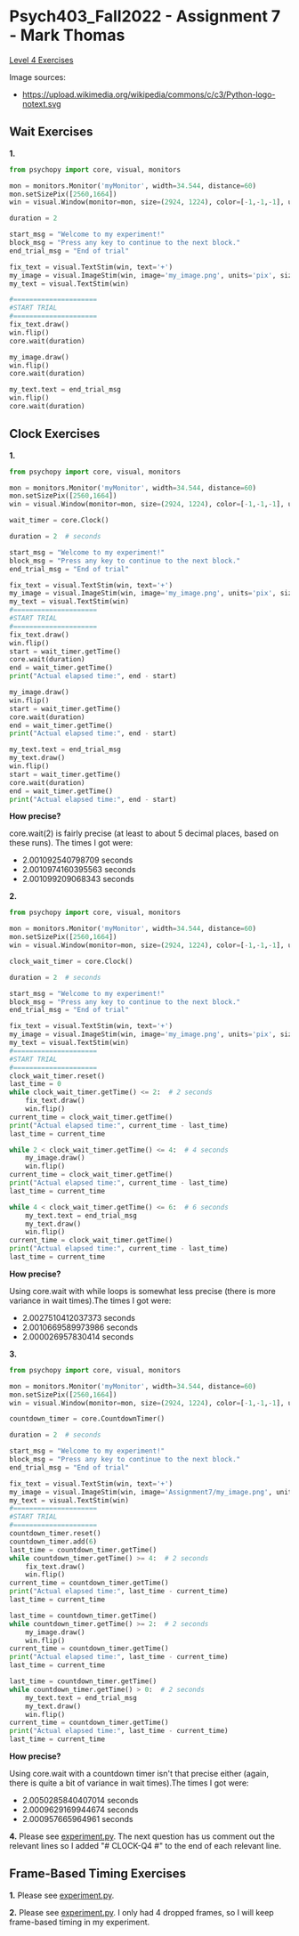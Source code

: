 # Psych403_Fall2022 - Assignment 7 - Mark Thomas

[Level 4 Exercises](https://kerblooee.github.io/pytutorial/level5_exercises.html)


Image sources:
- https://upload.wikimedia.org/wikipedia/commons/c/c3/Python-logo-notext.svg



## Wait Exercises
**1.**
```python
from psychopy import core, visual, monitors

mon = monitors.Monitor('myMonitor', width=34.544, distance=60)
mon.setSizePix([2560,1664])
win = visual.Window(monitor=mon, size=(2924, 1224), color=[-1,-1,-1], units='pix', fullscr=True, useRetina=True)

duration = 2

start_msg = "Welcome to my experiment!"
block_msg = "Press any key to continue to the next block."
end_trial_msg = "End of trial"

fix_text = visual.TextStim(win, text='+')
my_image = visual.ImageStim(win, image='my_image.png', units='pix', size=400)
my_text = visual.TextStim(win)

#=====================
#START TRIAL
#===================== 
fix_text.draw()
win.flip()
core.wait(duration)

my_image.draw()
win.flip()
core.wait(duration)

my_text.text = end_trial_msg
win.flip()
core.wait(duration)
```



## Clock Exercises
**1.**
```python
from psychopy import core, visual, monitors

mon = monitors.Monitor('myMonitor', width=34.544, distance=60)
mon.setSizePix([2560,1664])
win = visual.Window(monitor=mon, size=(2924, 1224), color=[-1,-1,-1], units='pix', fullscr=True, useRetina=True)

wait_timer = core.Clock()

duration = 2  # seconds

start_msg = "Welcome to my experiment!"
block_msg = "Press any key to continue to the next block."
end_trial_msg = "End of trial"

fix_text = visual.TextStim(win, text='+')
my_image = visual.ImageStim(win, image='my_image.png', units='pix', size=400)
my_text = visual.TextStim(win)
#=====================
#START TRIAL
#=====================
fix_text.draw()
win.flip()
start = wait_timer.getTime()
core.wait(duration)
end = wait_timer.getTime()
print("Actual elapsed time:", end - start)

my_image.draw()
win.flip()
start = wait_timer.getTime()
core.wait(duration)
end = wait_timer.getTime()
print("Actual elapsed time:", end - start)

my_text.text = end_trial_msg
my_text.draw()
win.flip()
start = wait_timer.getTime()
core.wait(duration)
end = wait_timer.getTime()
print("Actual elapsed time:", end - start)
```

**How precise?**  
  
core.wait(2) is fairly precise (at least to about 5 decimal places, based on these runs). The times I got were:  
- 2.001092540798709 seconds
- 2.0010974160395563 seconds
- 2.001099209068343 seconds


**2.**
```python
from psychopy import core, visual, monitors

mon = monitors.Monitor('myMonitor', width=34.544, distance=60)
mon.setSizePix([2560,1664])
win = visual.Window(monitor=mon, size=(2924, 1224), color=[-1,-1,-1], units='pix', fullscr=True, useRetina=True)

clock_wait_timer = core.Clock()

duration = 2  # seconds

start_msg = "Welcome to my experiment!"
block_msg = "Press any key to continue to the next block."
end_trial_msg = "End of trial"

fix_text = visual.TextStim(win, text='+')
my_image = visual.ImageStim(win, image='my_image.png', units='pix', size=400)
my_text = visual.TextStim(win)
#=====================
#START TRIAL
#=====================
clock_wait_timer.reset()
last_time = 0
while clock_wait_timer.getTime() <= 2:  # 2 seconds
    fix_text.draw()
    win.flip()
current_time = clock_wait_timer.getTime()
print("Actual elapsed time:", current_time - last_time)
last_time = current_time

while 2 < clock_wait_timer.getTime() <= 4:  # 4 seconds
    my_image.draw()
    win.flip()
current_time = clock_wait_timer.getTime()
print("Actual elapsed time:", current_time - last_time)
last_time = current_time

while 4 < clock_wait_timer.getTime() <= 6:  # 6 seconds
    my_text.text = end_trial_msg
    my_text.draw()
    win.flip()
current_time = clock_wait_timer.getTime()
print("Actual elapsed time:", current_time - last_time)
last_time = current_time
```

**How precise?**  
  
Using core.wait with while loops is somewhat less precise (there is more variance in wait times).The times I got were:  
- 2.0027510412037373 seconds
- 2.0010669589973986 seconds
- 2.000026957830414 seconds


**3.**
```python
from psychopy import core, visual, monitors

mon = monitors.Monitor('myMonitor', width=34.544, distance=60)
mon.setSizePix([2560,1664])
win = visual.Window(monitor=mon, size=(2924, 1224), color=[-1,-1,-1], units='pix', fullscr=True, useRetina=True)

countdown_timer = core.CountdownTimer()

duration = 2  # seconds

start_msg = "Welcome to my experiment!"
block_msg = "Press any key to continue to the next block."
end_trial_msg = "End of trial"

fix_text = visual.TextStim(win, text='+')
my_image = visual.ImageStim(win, image='Assignment7/my_image.png', units='pix', size=400)
my_text = visual.TextStim(win)
#=====================
#START TRIAL
#=====================
countdown_timer.reset()
countdown_timer.add(6)
last_time = countdown_timer.getTime()
while countdown_timer.getTime() >= 4:  # 2 seconds
    fix_text.draw()
    win.flip()
current_time = countdown_timer.getTime()
print("Actual elapsed time:", last_time - current_time)
last_time = current_time

last_time = countdown_timer.getTime()
while countdown_timer.getTime() >= 2:  # 2 seconds
    my_image.draw()
    win.flip()
current_time = countdown_timer.getTime()
print("Actual elapsed time:", last_time - current_time)
last_time = current_time

last_time = countdown_timer.getTime()
while countdown_timer.getTime() > 0:  # 2 seconds
    my_text.text = end_trial_msg
    my_text.draw()
    win.flip()
current_time = countdown_timer.getTime()
print("Actual elapsed time:", last_time - current_time)
last_time = current_time
```

**How precise?**  
  
Using core.wait with a countdown timer isn't that precise either (again, there is quite a bit of variance in wait times).The times I got were:  
- 2.0050285840407014 seconds
- 2.0009629169944674 seconds
- 2.000957665964961 seconds


**4.** Please see [experiment.py](experiment.py). The next question has us comment out the relevant lines so I added "# CLOCK-Q4 #" to the end of each relevant line.



## Frame-Based Timing Exercises
**1.** Please see [experiment.py](experiment.py).

**2.** Please see [experiment.py](experiment.py). I only had 4 dropped frames, so I will keep frame-based timing in my experiment. 
